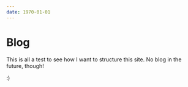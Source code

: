 ```yaml
---
date: 1970-01-01
---
```

# Blog

This is all a test to see how I want to structure this site. No blog in the future, though!

:)